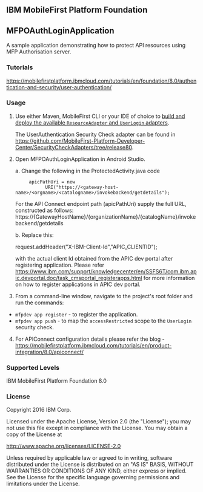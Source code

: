 ## IBM MobileFirst Platform Foundation ##

## MFPOAuthLoginApplication
A sample application demonstrating how to protect API resources using MFP Authorisation server.
### Tutorials
https://mobilefirstplatform.ibmcloud.com/tutorials/en/foundation/8.0/authentication-and-security/user-authentication/

### Usage

1.	Use either Maven, MobileFirst CLI or your IDE of choice to [build and deploy the available `ResourceAdapter` and `UserLogin` adapters](https://mobilefirstplatform.ibmcloud.com/tutorials/en/foundation/8.0/adapters/creating-adapters/).

    The UserAuthentication Security Check adapter can be found in https://github.com/MobileFirst-Platform-Developer-Center/SecurityCheckAdapters/tree/release80.


2.	Open MFPOAuthLoginApplication in Android Studio.

	a.	Change the following in the ProtectedActivity.java code

      	     apicPathUri = new 
                   URI("https://<gateway-host-name>/<orgname>/<catalogname>/invokebackend/getdetails");

	For the API Connect endpoint path (apicPathUri) supply the full URL, constructed as follows: 
https://{GatewayHostName}/{organizationName}/{catalogName}/invokebackend/getdetails

	b.	Replace this:

	request.addHeader("X-IBM-Client-Id","APIC_CLIENTID");

	with the actual client Id obtained from the APIC dev portal after registering application. Please refer https://www.ibm.com/support/knowledgecenter/en/SSFS6T/com.ibm.apic.devportal.doc/task_cmsportal_registerapps.html for more information on how to register applications in APIC dev portal.



3. From a command-line window, navigate to the project's root folder and run the commands:
 - `mfpdev app register` - to register the application.
 - `mfpdev app push` - to map the `accessRestricted` scope to the `UserLogin` security check.


4. For APIConnect configuration details please refer the blog - https://mobilefirstplatform.ibmcloud.com/tutorials/en/product-integration/8.0/apiconnect/

### Supported Levels
IBM MobileFirst Platform Foundation 8.0

### License
Copyright 2016 IBM Corp.

Licensed under the Apache License, Version 2.0 (the "License");
you may not use this file except in compliance with the License.
You may obtain a copy of the License at

http://www.apache.org/licenses/LICENSE-2.0

Unless required by applicable law or agreed to in writing, software
distributed under the License is distributed on an "AS IS" BASIS,
WITHOUT WARRANTIES OR CONDITIONS OF ANY KIND, either express or implied.
See the License for the specific language governing permissions and
limitations under the License.

